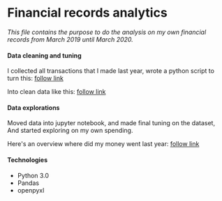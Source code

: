 # Financial records analytics
_This file contains the purpose to do the analysis on my own financial records from March 2019 until March 2020._
#### Data cleaning and tuning
I collected all transactions that I made last year, wrote a python script to turn this:
[follow link](https://drive.google.com/uc?export=view&id=1vqB0d_24SQPc7LyqUNY_DuccQUqVdXKY)

Into clean data like this:
[follow link](https://drive.google.com/uc?export=view&id=10-Hi7wivPfRE3C0XLzClkx8OIGtt1h4B)
#### Data explorations
Moved data into jupyter notebook, and made final tuning on the dataset, And started exploring on my own spending.

Here's an overview where did my money went last year:
[follow link](https://drive.google.com/uc?export=view&id=1YRHq2xd_4A8VkkAcRFOTA8h0HwwiEBBA)

#### Technologies

<ul>
  <li>Python 3.0</li>
  <li>Pandas</li>
  <li>openpyxl</li>
</ul>
